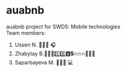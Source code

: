 # auabnb
auabnb project for SWD5: Mobile technologies<br>
Team members:
  1. Ussen N. 👨🏻‍💻 🎧
  2. Zhabytay B.👨🏿‍🏫1️⃣3️⃣🅱💲🔥🔥🔥👞👞👞
  3. Saparbayeva M. 🧛‍♀️🏫 💻
